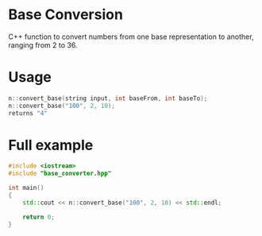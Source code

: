 # Base Conversion
C++ function to convert numbers from one base representation to another, ranging from 2 to 36.

# Usage
```cpp
n::convert_base(string input, int baseFrom, int baseTo);
n::convert_base("100", 2, 10);
returns "4"
```

# Full example
```cpp
#include <iostream>
#include "base_converter.hpp"

int main()
{
    std::cout << n::convert_base("100", 2, 10) << std::endl;

    return 0;
}
```
